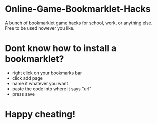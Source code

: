 # Online-Game-Bookmarklet-Hacks
A bunch of bookmarklet game hacks for school, work, or anything else. Free to be used however you like.
# Dont know how to install a bookmarklet?
- right click on your bookmarks bar
- click add page
- name it whatever you want
- paste the code into where it says "url"
- press save
# Happy cheating!
